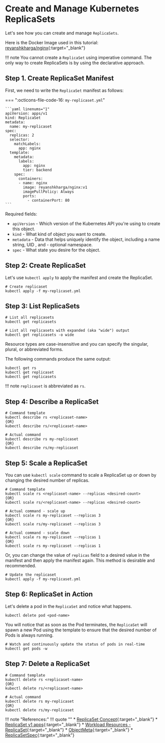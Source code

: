 # Create and Manage Kubernetes ReplicaSets

Let's see how you can create and manage `ReplicaSets`.

Here is the Docker Image used in this tutorial: [reyanshkharga/nginx]{:target="_blank"}

!!! note
    You cannot create a `ReplicaSet` using imperative command. The only way to create ReplicaSets is by using the declarative approach.

## Step 1. Create ReplicaSet Manifest

First, we need to write the `ReplicaSet` manifest as follows:

=== ":octicons-file-code-16: `my-replicaset.yml`"

    ```yaml linenums="1"
    apiVersion: apps/v1
    kind: ReplicaSet
    metadata:
      name: my-replicaset
    spec:
      replicas: 2
      selector:
        matchLabels:
          app: nginx
      template:
        metadata:
          labels:
            app: nginx
            tier: backend
        spec:
          containers:
          - name: nginx
            image: reyanshkharga/nginx:v1
            imagePullPolicy: Always
            ports:
              - containerPort: 80
    ```

Required fields:

- `apiVersion` - Which version of the Kubernetes API you're using to create this object.
- `kind` - What kind of object you want to create.
- `metadata` - Data that helps uniquely identify the object, including a name string, UID , and - optional namespace.
- `spec` - What state you desire for the object.


## Step 2: Create ReplicaSet

Let's use `kubectl apply` to apply the manifest and create the ReplicaSet.

```
# Create replicaset
kubectl apply -f my-replicaset.yml
```


## Step 3: List ReplicaSets

```
# List all replicasets
kubectl get replicasets

# List all replicasets with expanded (aka "wide") output
kubectl get replicasets -o wide
```

Resource types are case-insensitive and you can specify the singular, plural, or abbreviated forms.

The following commands produce the same output:

```
kubectl get rs 
kubectl get replicaset
kubectl get replicasets
```

!!! note
    `replicaset` is abbreviated as `rs`.


## Step 4: Describe a ReplicaSet

```
# Command template
kubectl describe rs <replicaset-name>
{OR}
kubectl describe rs/<replicaset-name>

# Actual command
kubectl describe rs my-replicaset
{OR}
kubectl describe rs/my-replicaset
```


## Step 5: Scale a ReplicaSet

You can use `kubectl scale` command to scale a ReplicaSet up or down by changing the desired number of replicas.

```
# Command template
kubectl scale rs <replicaset-name> --replicas <desired-count>
{OR}
kubectl scale rs/<replicaset-name> --replicas <desired-count>

# Actual command - scale up
kubectl scale rs my-replicaset --replicas 3
{OR}
kubectl scale rs/my-replicaset --replicas 3

# Actual command - scale down
kubectl scale rs my-replicaset --replicas 1
{OR}
kubectl scale rs my-replicaset --replicas 1
```

Or, you can change the value of `replicas` field to a desired value in the manifest and then apply the manifest again. This method is desirable and recommended.

```
# Update the replicaset
kubectl apply -f my-replicaset.yml
```


## Step 6: ReplicaSet in Action

Let's delete a pod in the `ReplicaSet` and notice what happens.

```
kubectl delete pod <pod-name>
```

You will notice that as soon as the Pod terminates, the `ReplicaSet` will spawn a new Pod using the template to ensure that the desired number of Pods is always running.

```
# Watch and continuously update the status of pods in real-time
kubectl get pods -w
```

## Step 7: Delete a ReplicaSet

```
# Command template
kubectl delete rs <replicaset-name>
{OR}
kubectl delete rs/<replicaset-name>

# Actual command
kubectl delete rs my-replicaset
{OR}
kubectl delete rs/my-replicaset
```



!!! note "References:"
    !!! quote ""
        * [ReplicaSet Concept]{:target="_blank"}
        * [ReplicaSet v1 apps]{:target="_blank"}
        * [Workload Resources - ReplicaSet]{:target="_blank"}
        * [ObjectMeta]{:target="_blank"}
        * [ReplicaSetSpec]{:target="_blank"}



<!-- Hyperlinks -->
[reyanshkharga/nginx]: https://hub.docker.com/r/reyanshkharga/nginx
[ReplicaSet v1 apps]: https://kubernetes.io/docs/reference/generated/kubernetes-api/v1.25/#replicaset-v1-apps
[Workload Resources - ReplicaSet]: https://kubernetes.io/docs/reference/kubernetes-api/workload-resources/replica-set-v1/
[ObjectMeta]: https://kubernetes.io/docs/reference/kubernetes-api/common-definitions/object-meta/#ObjectMeta
[ReplicaSetSpec]: https://kubernetes.io/docs/reference/kubernetes-api/workload-resources/replica-set-v1/#ReplicaSetSpec
[ReplicaSet Concept]: https://kubernetes.io/docs/concepts/workloads/controllers/replicaset/